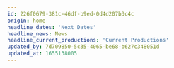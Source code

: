 ```yaml
---
id: 226f0679-381c-46df-b9ed-0d4d207b3c4c
origin: home
headline_dates: 'Next Dates'
headline_news: News
headline_current_productions: 'Current Productions'
updated_by: 7d709850-5c35-4065-be68-b627c348051d
updated_at: 1655138005
---
```

